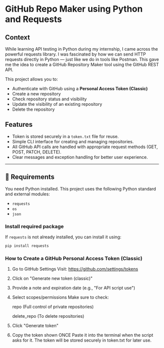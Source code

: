 # GitHub Repo Maker using Python and Requests

## Context

While learning API testing in Python during my internship, I came across the powerful requests library. I was fascinated by how we can send HTTP requests directly in Python — just like we do in tools like Postman. This gave me the idea to create a GitHub Repository Maker tool using the GitHub REST API.

This project allows you to:
- Authenticate with GitHub using a **Personal Access Token (Classic)**
- Create a new repository
- Check repository status and visibility
- Update the visibility of an existing repository
- Delete the repository

##  Features

- Token is stored securely in a `token.txt` file for reuse.
- Simple CLI interface for creating and managing repositories.
- All GitHub API calls are handled with appropriate request methods (GET, POST, PATCH, DELETE).
- Clear messages and exception handling for better user experience.

---

## 🔧 Requirements

You need Python installed. This project uses the following Python standard and external modules:

- `requests`
- `os`
- `json`

### Install required package

If `requests` is not already installed, you can install it using:

```bash
pip install requests
```

 ### How to Create a GitHub Personal Access Token (Classic)

1) Go to GitHub Settings
Visit: https://github.com/settings/tokens

2) Click on "Generate new token (classic)"

3) Provide a note and expiration date (e.g., "For API script use")

4) Select scopes/permissions
Make sure to check:

   repo (Full control of private repositories)

    delete_repo (To delete repositories)

5) Click "Generate token"

6) Copy the token shown ONCE
   Paste it into the terminal when the script asks for it. The token will be stored securely in token.txt for later use.



